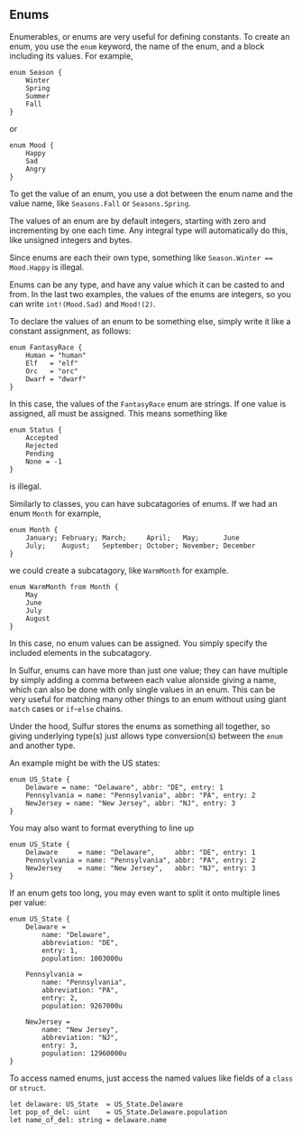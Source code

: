## Enums
Enumerables, or enums are very useful for defining constants. To create an enum, you use the `enum` keyword, the name of the enum, and a block including its values. For example,
```
enum Season {
    Winter
    Spring
    Summer
    Fall
}
```
or
```
enum Mood {
    Happy
    Sad
    Angry
}
```
To get the value of an enum, you use a dot between the enum name and the value name, like `Seasons.Fall` or `Seasons.Spring`. 

The values of an enum are by default integers, starting with zero and incrementing by one each time. Any integral type will automatically do this, like unsigned integers and bytes. 

Since enums are each their own type, something like `Season.Winter == Mood.Happy` is illegal.

Enums can be any type, and have any value which it can be casted to and from. In the last two examples, the values of the enums are integers, so you can write `int!(Mood.Sad)` and `Mood!(2)`.

To declare the values of an enum to be something else, simply write it like a constant assignment, as follows:
```
enum FantasyRace {
    Human = "human"
    Elf   = "elf"
    Orc   = "orc"
    Dwarf = "dwarf"
}
```
In this case, the values of the `FantasyRace` enum are strings. If one value is assigned, all must be assigned. This means something like
```
enum Status {
    Accepted
    Rejected
    Pending
    None = -1
}
```
is illegal.

Similarly to classes, you can have subcatagories of enums. If we had an enum `Month` for example,
```
enum Month {
    January; February; March;     April;   May;      June
    July;    August;   September; October; November; December
}
```
we could create a subcatagory, like `WarmMonth` for example.
```
enum WarmMonth from Month {
    May
    June
    July
    August
}
```
In this case, no enum values can be assigned. You simply specify the included elements in the subcatagory.

In Sulfur, enums can have more than just one value; they can have multiple by simply adding a comma between each value alonside giving a name, which can also be done with only single values in an enum. This can be very useful for matching many other things to an enum without using giant `match` cases or `if`-`else` chains. 

Under the hood, Sulfur stores the enums as something all together, so giving underlying type(s) just allows type conversion(s) between the `enum` and another type.

An example might be with the US states:
```
enum US_State {
    Delaware = name: "Delaware", abbr: "DE", entry: 1
    Pennsylvania = name: "Pennsylvania", abbr: "PA", entry: 2
    NewJersey = name: "New Jersey", abbr: "NJ", entry: 3
}
```
You may also want to format everything to line up
```
enum US_State {
    Delaware     = name: "Delaware",     abbr: "DE", entry: 1
    Pennsylvania = name: "Pennsylvania", abbr: "PA", entry: 2
    NewJersey    = name: "New Jersey",   abbr: "NJ", entry: 3
}
```
If an enum gets too long, you may even want to split it onto multiple lines per value:
```
enum US_State {
    Delaware = 
        name: "Delaware",     
        abbreviation: "DE", 
        entry: 1,
        population: 1003000u

    Pennsylvania = 
        name: "Pennsylvania", 
        abbreviation: "PA", 
        entry: 2,
        population: 9267000u
        
    NewJersey = 
        name: "New Jersey",   
        abbreviation: "NJ", 
        entry: 3,
        population: 12960000u
}
```
To access named enums, just access the named values like fields of a `class` or `struct`.
```
let delaware: US_State  = US_State.Delaware
let pop_of_del: uint    = US_State.Delaware.population
let name_of_del: string = delaware.name
```